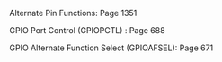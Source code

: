 Alternate Pin Functions: Page 1351

GPIO Port Control (GPIOPCTL) : Page 688

GPIO Alternate Function Select (GPIOAFSEL): Page 671
